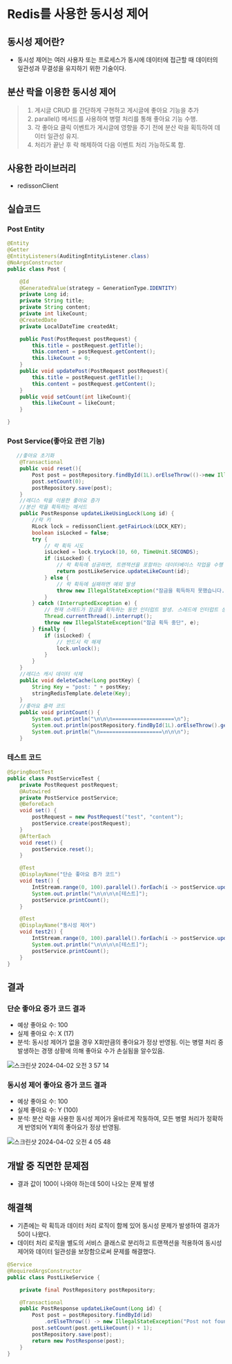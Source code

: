 # Redis를 사용한 동시성 제어
## 동시성 제어란?
* 동시성 제어는 여러 사용자 또는 프로세스가 동시에 데이터에 접근할 때 데이터의 일관성과 무결성을 유지하기 위한 기술이다.
## 분산 락을 이용한 동시성 제어
>1. 게시글 CRUD 를 간단하게 구현하고 게시글에 좋아요 기능을 추가<br>
>2. parallel() 메서드를 사용하여 병렬 처리를 통해 좋아요 기능 수행.<br>
>3. 각 좋아요 클릭 이벤트가 게시글에 영향을 주기 전에 분산 락을 획득하여 데이터 일관성 유지.<br>
>4. 처리가 끝난 후 락 해제하여 다음 이벤트 처리 가능하도록 함.
## 사용한 라이브러리
* redissonClient
## 실습코드
### Post Entity
```java
@Entity
@Getter
@EntityListeners(AuditingEntityListener.class)
@NoArgsConstructor
public class Post {

    @Id
    @GeneratedValue(strategy = GenerationType.IDENTITY)
    private Long id;
    private String title;
    private String content;
    private int likeCount;
    @CreatedDate
    private LocalDateTime createdAt;

    public Post(PostRequest postRequest) {
        this.title = postRequest.getTitle();
        this.content = postRequest.getContent();
        this.likeCount = 0;
    }
    public void updatePost(PostRequest postRequest){
        this.title = postRequest.getTitle();
        this.content = postRequest.getContent();
    }
    public void setCount(int likeCount){
        this.likeCount = likeCount;
    }

}
```

### Post Service(좋아요 관련 기능)
```java
   //좋아요 초기화
    @Transactional
    public void reset(){
        Post post = postRepository.findById(1L).orElseThrow(()->new IllegalArgumentException("게시글이 없습니다."));
        post.setCount(0);
        postRepository.save(post);
    }
    //레디스 락을 이용한 좋아요 증가
    //분산 락을 획득하는 메서드
    public PostResponse updateLikeUsingLock(Long id) {
        //락 키
        RLock lock = redissonClient.getFairLock(LOCK_KEY);
        boolean isLocked = false;
        try {
            // 락 획득 시도
            isLocked = lock.tryLock(10, 60, TimeUnit.SECONDS);
            if (isLocked) {
                // 락 획득에 성공하면, 트랜잭션을 포함하는 데이터베이스 작업을 수행
                return postLikeService.updateLikeCount(id);
            } else {
                // 락 획득에 실패하면 예외 발생
                throw new IllegalStateException("잠금을 획득하지 못했습니다.");
            }
        } catch (InterruptedException e) {
            // 현재 스레드가 잠금을 획득하는 동안 인터럽트 발생. 스레드에 인터럽트 상태를 설정하고 예외를 던짐.
            Thread.currentThread().interrupt();
            throw new IllegalStateException("잠금 획득 중단", e);
        } finally {
            if (isLocked) {
                // 반드시 락 해제
                lock.unlock();
            }
        }
    }
    //레디스 캐시 데이터 삭제
    public void deleteCache(Long postKey) {
        String Key = "post: " + postKey;
        stringRedisTemplate.delete(Key);
    }
    //좋아요 출력 코드
    public void printCount() {
        System.out.println("\n\n\n====================\n");
        System.out.println(postRepository.findById(1L).orElseThrow().getLikeCount());
        System.out.println("\n====================\n\n\n");
    }
```
### 테스트 코드
```java
@SpringBootTest
public class PostServiceTest {
    private PostRequest postRequest;
    @Autowired
    private PostService postService;
    @BeforeEach
    void set() {
        postRequest = new PostRequest("test", "content");
        postService.create(postRequest);
    }
    @AfterEach
    void reset() {
        postService.reset();
    }

    @Test
    @DisplayName("단순 좋아요 증가 코드")
    void test() {
        IntStream.range(0, 100).parallel().forEach(i -> postService.updateLike(1L));
        System.out.println("\n\n\n\n[테스트]");
        postService.printCount();
    }

    @Test
    @DisplayName("동시성 제어")
    void test2() {
        IntStream.range(0, 100).parallel().forEach(i -> postService.updateLikeUsingLock(1L));
        System.out.println("\n\n\n\n[테스트]");
        postService.printCount();
    }
}
```

## 결과
### 단순 좋아요 증가 코드 결과
- 예상 좋아요 수: 100
- 실제 좋아요 수: X (17)
- 분석: 동시성 제어가 없을 경우 X회만큼의 좋아요가 정상 반영됨. 이는 병렬 처리 중 발생하는 경쟁 상황에 의해 좋아요 수가 손실됨을 알수있음.

![스크린샷 2024-04-02 오전 3 57 14](https://github.com/pie0902/TIL/assets/47919911/3abd0e92-b3b6-4c4c-8148-c5199b2eec29)
### 동시성 제어 좋아요 증가 코드 결과
- 예상 좋아요 수: 100
- 실제 좋아요 수: Y (100)
- 분석: 분산 락을 사용한 동시성 제어가 올바르게 작동하여, 모든 병렬 처리가 정확하게 반영되어 Y회의 좋아요가 정상 반영됨.

![스크린샷 2024-04-02 오전 4 05 48](https://github.com/pie0902/TIL/assets/47919911/0e101ca5-0531-4f86-9c6c-d89fadee0622)
## 개발 중 직면한 문제점
* 결과 값이 100이 나와야 하는데 50이 나오는 문제 발생
## 해결책
* 기존에는 락 획득과 데이터 처리 로직이 함께 있어 동시성 문제가 발생하여 결과가 50이 나왔다. 
* 데이터 처리 로직을 별도의 서비스 클래스로 분리하고 트랜잭션을 적용하여 동시성 제어와 데이터 일관성을 보장함으로써 문제를 해결했다.
```java
@Service
@RequiredArgsConstructor
public class PostLikeService {

    private final PostRepository postRepository;

    @Transactional
    public PostResponse updateLikeCount(Long id) {
        Post post = postRepository.findById(id)
            .orElseThrow(() -> new IllegalStateException("Post not found with id: " + id));
        post.setCount(post.getLikeCount() + 1);
        postRepository.save(post);
        return new PostResponse(post);
    }
}
```


